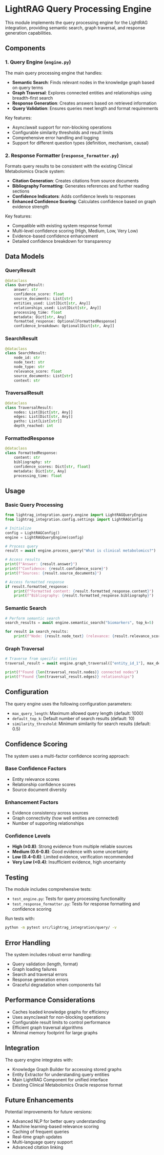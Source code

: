 # LightRAG Query Processing Engine

This module implements the query processing engine for the LightRAG integration, providing semantic search, graph traversal, and response generation capabilities.

## Components

### 1. Query Engine (`engine.py`)

The main query processing engine that handles:

- **Semantic Search**: Finds relevant nodes in the knowledge graph based on query terms
- **Graph Traversal**: Explores connected entities and relationships using breadth-first search
- **Response Generation**: Creates answers based on retrieved information
- **Query Validation**: Ensures queries meet length and format requirements

Key features:
- Async/await support for non-blocking operations
- Configurable similarity thresholds and result limits
- Comprehensive error handling and logging
- Support for different question types (definition, mechanism, causal)

### 2. Response Formatter (`response_formatter.py`)

Formats query results to be consistent with the existing Clinical Metabolomics Oracle system:

- **Citation Generation**: Creates citations from source documents
- **Bibliography Formatting**: Generates references and further reading sections
- **Confidence Indicators**: Adds confidence levels to responses
- **Enhanced Confidence Scoring**: Calculates confidence based on graph evidence strength

Key features:
- Compatible with existing system response format
- Multi-level confidence scoring (High, Medium, Low, Very Low)
- Evidence-based confidence enhancement
- Detailed confidence breakdown for transparency

## Data Models

### QueryResult
```python
@dataclass
class QueryResult:
    answer: str
    confidence_score: float
    source_documents: List[str]
    entities_used: List[Dict[str, Any]]
    relationships_used: List[Dict[str, Any]]
    processing_time: float
    metadata: Dict[str, Any]
    formatted_response: Optional[FormattedResponse]
    confidence_breakdown: Optional[Dict[str, Any]]
```

### SearchResult
```python
@dataclass
class SearchResult:
    node_id: str
    node_text: str
    node_type: str
    relevance_score: float
    source_documents: List[str]
    context: str
```

### TraversalResult
```python
@dataclass
class TraversalResult:
    nodes: List[Dict[str, Any]]
    edges: List[Dict[str, Any]]
    paths: List[List[str]]
    depth_reached: int
```

### FormattedResponse
```python
@dataclass
class FormattedResponse:
    content: str
    bibliography: str
    confidence_scores: Dict[str, float]
    metadata: Dict[str, Any]
    processing_time: float
```

## Usage

### Basic Query Processing

```python
from lightrag_integration.query.engine import LightRAGQueryEngine
from lightrag_integration.config.settings import LightRAGConfig

# Initialize
config = LightRAGConfig()
engine = LightRAGQueryEngine(config)

# Process query
result = await engine.process_query("What is clinical metabolomics?")

# Access results
print(f"Answer: {result.answer}")
print(f"Confidence: {result.confidence_score}")
print(f"Sources: {result.source_documents}")

# Access formatted response
if result.formatted_response:
    print(f"Formatted content: {result.formatted_response.content}")
    print(f"Bibliography: {result.formatted_response.bibliography}")
```

### Semantic Search

```python
# Perform semantic search
search_results = await engine.semantic_search("biomarkers", top_k=5)

for result in search_results:
    print(f"Node: {result.node_text} (relevance: {result.relevance_score})")
```

### Graph Traversal

```python
# Traverse from specific entities
traversal_result = await engine.graph_traversal(["entity_id_1"], max_depth=2)

print(f"Found {len(traversal_result.nodes)} connected nodes")
print(f"Found {len(traversal_result.edges)} relationships")
```

## Configuration

The query engine uses the following configuration parameters:

- `max_query_length`: Maximum allowed query length (default: 1000)
- `default_top_k`: Default number of search results (default: 10)
- `similarity_threshold`: Minimum similarity for search results (default: 0.5)

## Confidence Scoring

The system uses a multi-factor confidence scoring approach:

### Base Confidence Factors
- Entity relevance scores
- Relationship confidence scores
- Source document diversity

### Enhancement Factors
- Evidence consistency across sources
- Graph connectivity (how well entities are connected)
- Number of supporting relationships

### Confidence Levels
- **High (≥0.8)**: Strong evidence from multiple reliable sources
- **Medium (0.6-0.8)**: Good evidence with some uncertainty
- **Low (0.4-0.6)**: Limited evidence, verification recommended
- **Very Low (<0.4)**: Insufficient evidence, high uncertainty

## Testing

The module includes comprehensive tests:

- `test_engine.py`: Tests for query processing functionality
- `test_response_formatter.py`: Tests for response formatting and confidence scoring

Run tests with:
```bash
python -m pytest src/lightrag_integration/query/ -v
```

## Error Handling

The system includes robust error handling:

- Query validation (length, format)
- Graph loading failures
- Search and traversal errors
- Response generation errors
- Graceful degradation when components fail

## Performance Considerations

- Caches loaded knowledge graphs for efficiency
- Uses async/await for non-blocking operations
- Configurable result limits to control performance
- Efficient graph traversal algorithms
- Minimal memory footprint for large graphs

## Integration

The query engine integrates with:

- Knowledge Graph Builder for accessing stored graphs
- Entity Extractor for understanding query entities
- Main LightRAG Component for unified interface
- Existing Clinical Metabolomics Oracle response format

## Future Enhancements

Potential improvements for future versions:

- Advanced NLP for better query understanding
- Machine learning-based relevance scoring
- Caching of frequent queries
- Real-time graph updates
- Multi-language query support
- Advanced citation linking